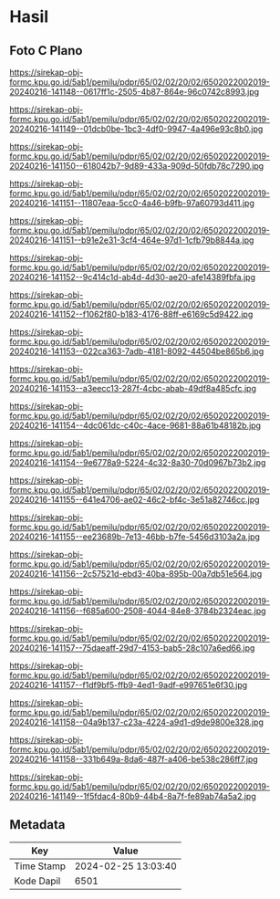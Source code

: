# Hasil

## Foto C Plano

https://sirekap-obj-formc.kpu.go.id/5ab1/pemilu/pdpr/65/02/02/20/02/6502022002019-20240216-141148--0617ff1c-2505-4b87-864e-96c0742c8993.jpg

https://sirekap-obj-formc.kpu.go.id/5ab1/pemilu/pdpr/65/02/02/20/02/6502022002019-20240216-141149--01dcb0be-1bc3-4df0-9947-4a496e93c8b0.jpg

https://sirekap-obj-formc.kpu.go.id/5ab1/pemilu/pdpr/65/02/02/20/02/6502022002019-20240216-141150--618042b7-9d89-433a-909d-50fdb78c7290.jpg

https://sirekap-obj-formc.kpu.go.id/5ab1/pemilu/pdpr/65/02/02/20/02/6502022002019-20240216-141151--11807eaa-5cc0-4a46-b9fb-97a60793d411.jpg

https://sirekap-obj-formc.kpu.go.id/5ab1/pemilu/pdpr/65/02/02/20/02/6502022002019-20240216-141151--b91e2e31-3cf4-464e-97d1-1cfb79b8844a.jpg

https://sirekap-obj-formc.kpu.go.id/5ab1/pemilu/pdpr/65/02/02/20/02/6502022002019-20240216-141152--9c414c1d-ab4d-4d30-ae20-afe14389fbfa.jpg

https://sirekap-obj-formc.kpu.go.id/5ab1/pemilu/pdpr/65/02/02/20/02/6502022002019-20240216-141152--f1062f80-b183-4176-88ff-e6169c5d9422.jpg

https://sirekap-obj-formc.kpu.go.id/5ab1/pemilu/pdpr/65/02/02/20/02/6502022002019-20240216-141153--022ca363-7adb-4181-8092-44504be865b6.jpg

https://sirekap-obj-formc.kpu.go.id/5ab1/pemilu/pdpr/65/02/02/20/02/6502022002019-20240216-141153--a3eecc13-287f-4cbc-abab-49df8a485cfc.jpg

https://sirekap-obj-formc.kpu.go.id/5ab1/pemilu/pdpr/65/02/02/20/02/6502022002019-20240216-141154--4dc061dc-c40c-4ace-9681-88a61b48182b.jpg

https://sirekap-obj-formc.kpu.go.id/5ab1/pemilu/pdpr/65/02/02/20/02/6502022002019-20240216-141154--9e6778a9-5224-4c32-8a30-70d0967b73b2.jpg

https://sirekap-obj-formc.kpu.go.id/5ab1/pemilu/pdpr/65/02/02/20/02/6502022002019-20240216-141155--641e4706-ae02-46c2-bf4c-3e51a82746cc.jpg

https://sirekap-obj-formc.kpu.go.id/5ab1/pemilu/pdpr/65/02/02/20/02/6502022002019-20240216-141155--ee23689b-7e13-46bb-b7fe-5456d3103a2a.jpg

https://sirekap-obj-formc.kpu.go.id/5ab1/pemilu/pdpr/65/02/02/20/02/6502022002019-20240216-141156--2c57521d-ebd3-40ba-895b-00a7db51e564.jpg

https://sirekap-obj-formc.kpu.go.id/5ab1/pemilu/pdpr/65/02/02/20/02/6502022002019-20240216-141156--f685a600-2508-4044-84e8-3784b2324eac.jpg

https://sirekap-obj-formc.kpu.go.id/5ab1/pemilu/pdpr/65/02/02/20/02/6502022002019-20240216-141157--75daeaff-29d7-4153-bab5-28c107a6ed66.jpg

https://sirekap-obj-formc.kpu.go.id/5ab1/pemilu/pdpr/65/02/02/20/02/6502022002019-20240216-141157--f1df9bf5-ffb9-4ed1-9adf-e997651e6f30.jpg

https://sirekap-obj-formc.kpu.go.id/5ab1/pemilu/pdpr/65/02/02/20/02/6502022002019-20240216-141158--04a9b137-c23a-4224-a9d1-d9de9800e328.jpg

https://sirekap-obj-formc.kpu.go.id/5ab1/pemilu/pdpr/65/02/02/20/02/6502022002019-20240216-141158--331b649a-8da6-487f-a406-be538c286ff7.jpg

https://sirekap-obj-formc.kpu.go.id/5ab1/pemilu/pdpr/65/02/02/20/02/6502022002019-20240216-141149--1f5fdac4-80b9-44b4-8a7f-fe89ab74a5a2.jpg


## Metadata

| Key        | Value               |
| ---------- | ------------------- |
| Time Stamp | 2024-02-25 13:03:40 |
| Kode Dapil | 6501                |



